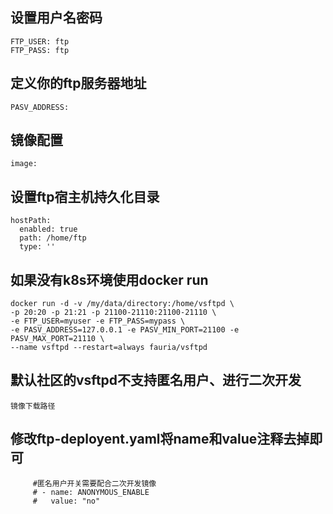## 设置用户名密码
    FTP_USER: ftp
    FTP_PASS: ftp
## 定义你的ftp服务器地址
    PASV_ADDRESS:
## 镜像配置
    image:
## 设置ftp宿主机持久化目录
    hostPath:
      enabled: true
      path: /home/ftp
      type: ''
## 如果没有k8s环境使用docker run
    docker run -d -v /my/data/directory:/home/vsftpd \
    -p 20:20 -p 21:21 -p 21100-21110:21100-21110 \
    -e FTP_USER=myuser -e FTP_PASS=mypass \
    -e PASV_ADDRESS=127.0.0.1 -e PASV_MIN_PORT=21100 -e PASV_MAX_PORT=21110 \
    --name vsftpd --restart=always fauria/vsftpd
## 默认社区的vsftpd不支持匿名用户、进行二次开发
    镜像下载路径
    
## 修改ftp-deployent.yaml将name和value注释去掉即可
         #匿名用户开关需要配合二次开发镜像
         # - name: ANONYMOUS_ENABLE
         #   value: "no"
